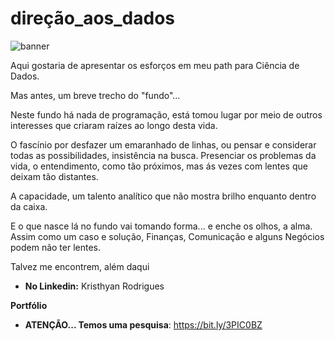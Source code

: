 # direção_aos_dados

![banner](https://github.com/Krisumido/forDataScience/assets/113149645/d6a8783c-aa58-4b24-8bb1-9a5a6865790d)

Aqui gostaria de apresentar os esforços em meu path para Ciência de Dados.

Mas antes, um breve trecho do "fundo"...

Neste fundo há nada de programação, está tomou lugar por meio de outros interesses que criaram raízes ao longo desta vida.

O fascínio por desfazer um emaranhado de linhas,
ou pensar e considerar todas as possibilidades,
insistência na busca.
Presenciar os problemas da vida,
o entendimento, 
como tão próximos,
mas ás vezes com lentes que deixam tão distantes.

A capacidade, um talento analítico que não mostra brilho enquanto dentro da caixa.

E o que nasce lá no fundo vai tomando forma... e enche os olhos, a alma.
Assim como um caso e solução,
Finanças, Comunicação e alguns Negócios podem não ter lentes.

Talvez me encontrem, além daqui

* **No Linkedin:** Kristhyan Rodrigues

**Portfólio**

* **ATENÇÃO... Temos uma pesquisa**: https://bit.ly/3PIC0BZ

